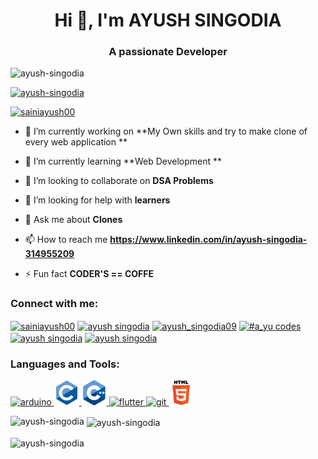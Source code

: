 <h1 align="center">Hi 👋, I'm AYUSH SINGODIA</h1>
<h3 align="center">A passionate Developer </h3>

<p align="left"> <img src="https://komarev.com/ghpvc/?username=ayush-singodia&label=Profile%20views&color=0e75b6&style=flat" alt="ayush-singodia" /> </p>

<p align="left"> <a href="https://github.com/ryo-ma/github-profile-trophy"><img src="https://github-profile-trophy.vercel.app/?username=ayush-singodia" alt="ayush-singodia" /></a> </p>

<p align="left"> <a href="https://twitter.com/sainiayush00" target="blank"><img src="https://img.shields.io/twitter/follow/sainiayush00?logo=twitter&style=for-the-badge" alt="sainiayush00" /></a> </p>

- 🔭 I’m currently working on **My Own skills and try to make clone of every web application **

- 🌱 I’m currently learning **Web Development **

- 👯 I’m looking to collaborate on **DSA Problems**

- 🤝 I’m looking for help with **learners**

- 💬 Ask me about **Clones**

- 📫 How to reach me **https://www.linkedin.com/in/ayush-singodia-314955209**

- ⚡ Fun fact **CODER'S == COFFE**

<h3 align="left">Connect with me:</h3>
<p align="left">
<a href="https://twitter.com/sainiayush00" target="blank"><img align="center" src="https://raw.githubusercontent.com/rahuldkjain/github-profile-readme-generator/master/src/images/icons/Social/twitter.svg" alt="sainiayush00" height="30" width="40" /></a>
<a href="https://linkedin.com/in/ayush singodia" target="blank"><img align="center" src="https://raw.githubusercontent.com/rahuldkjain/github-profile-readme-generator/master/src/images/icons/Social/linked-in-alt.svg" alt="ayush singodia" height="30" width="40" /></a>
<a href="https://instagram.com/ayush_singodia09" target="blank"><img align="center" src="https://raw.githubusercontent.com/rahuldkjain/github-profile-readme-generator/master/src/images/icons/Social/instagram.svg" alt="ayush_singodia09" height="30" width="40" /></a>
<a href="https://www.youtube.com/c/#a_yu codes" target="blank"><img align="center" src="https://raw.githubusercontent.com/rahuldkjain/github-profile-readme-generator/master/src/images/icons/Social/youtube.svg" alt="#a_yu codes" height="30" width="40" /></a>
<a href="https://www.codechef.com/users/ayush singodia" target="blank"><img align="center" src="https://cdn.jsdelivr.net/npm/simple-icons@3.1.0/icons/codechef.svg" alt="ayush singodia" height="30" width="40" /></a>
<a href="https://www.hackerrank.com/ayush singodia" target="blank"><img align="center" src="https://raw.githubusercontent.com/rahuldkjain/github-profile-readme-generator/master/src/images/icons/Social/hackerrank.svg" alt="ayush singodia" height="30" width="40" /></a>
</p>

<h3 align="left">Languages and Tools:</h3>
<p align="left"> <a href="https://www.arduino.cc/" target="_blank" rel="noreferrer"> <img src="https://cdn.worldvectorlogo.com/logos/arduino-1.svg" alt="arduino" width="40" height="40"/> </a> <a href="https://www.cprogramming.com/" target="_blank" rel="noreferrer"> <img src="https://raw.githubusercontent.com/devicons/devicon/master/icons/c/c-original.svg" alt="c" width="40" height="40"/> </a> <a href="https://www.w3schools.com/cpp/" target="_blank" rel="noreferrer"> <img src="https://raw.githubusercontent.com/devicons/devicon/master/icons/cplusplus/cplusplus-original.svg" alt="cplusplus" width="40" height="40"/> </a> <a href="https://flutter.dev" target="_blank" rel="noreferrer"> <img src="https://www.vectorlogo.zone/logos/flutterio/flutterio-icon.svg" alt="flutter" width="40" height="40"/> </a> <a href="https://git-scm.com/" target="_blank" rel="noreferrer"> <img src="https://www.vectorlogo.zone/logos/git-scm/git-scm-icon.svg" alt="git" width="40" height="40"/> </a> <a href="https://www.w3.org/html/" target="_blank" rel="noreferrer"> <img src="https://raw.githubusercontent.com/devicons/devicon/master/icons/html5/html5-original-wordmark.svg" alt="html5" width="40" height="40"/> </a> </p>

<p><img align="left" src="https://github-readme-stats.vercel.app/api/top-langs?username=ayush-singodia&show_icons=true&locale=en&layout=compact" alt="ayush-singodia" /></p>

<p>&nbsp;<img align="center" src="https://github-readme-stats.vercel.app/api?username=ayush-singodia&show_icons=true&locale=en" alt="ayush-singodia" /></p>

<p><img align="center" src="https://github-readme-streak-stats.herokuapp.com/?user=ayush-singodia&" alt="ayush-singodia" /></p>

